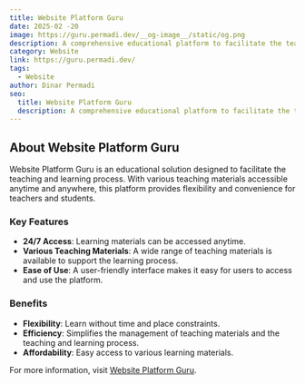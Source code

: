 ```yaml
---
title: Website Platform Guru
date: 2025-02 -20
image: https://guru.permadi.dev/__og-image__/static/og.png
description: A comprehensive educational platform to facilitate the teaching and learning process with various teaching materials accessible anytime and anywhere.
category: Website
link: https://guru.permadi.dev/
tags:
  - Website
author: Dinar Permadi
seo:
  title: Website Platform Guru
  description: A comprehensive educational platform to facilitate the teaching and learning process with various teaching materials accessible anytime and anywhere.
---
```


## About Website Platform Guru

Website Platform Guru is an educational solution designed to facilitate the teaching and learning process. With various teaching materials accessible anytime and anywhere, this platform provides flexibility and convenience for teachers and students.

### Key Features

- **24/7 Access**: Learning materials can be accessed anytime.
- **Various Teaching Materials**: A wide range of teaching materials is available to support the learning process.
- **Ease of Use**: A user-friendly interface makes it easy for users to access and use the platform.

### Benefits

- **Flexibility**: Learn without time and place constraints.
- **Efficiency**: Simplifies the management of teaching materials and the teaching and learning process.
- **Affordability**: Easy access to various learning materials.

For more information, visit [Website Platform Guru](https://guru.permadi.dev/).
